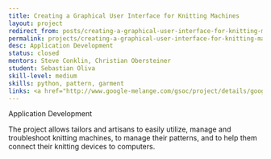 ```yaml
---
title: Creating a Graphical User Interface for Knitting Machines
layout: project
redirect_from: posts/creating-a-graphical-user-interface-for-knitting-machines.html
permalink: projects/creating-a-graphical-user-interface-for-knitting-machines
desc: Application Development
status: closed
mentors: Steve Conklin, Christian Obersteiner
student: Sebastian Oliva
skill-level: medium
skills: python, pattern, garment
links: <a href="http://www.google-melange.com/gsoc/project/details/google/gsoc2014/tian2992/5653164804014080">GSoC page</a>
---
```

Application Development

The project allows tailors and artisans to easily utilize, manage and troubleshoot knitting machines, to manage their patterns, and to help them connect their knitting devices to computers.

